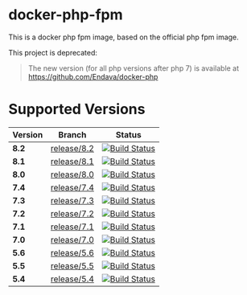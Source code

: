 # docker-php-fpm

This is a docker php fpm image, based on the official php fpm image.

This project is deprecated:

> The new version (for all php versions after php 7) is available at https://github.com/Endava/docker-php

# Supported Versions

| Version | Branch | Status |
| --- | --- | --- |
| **8.2** | [release/8.2](https://github.com/exozet/docker-php-fpm/tree/release/8.2) | [![Build Status][github_actions_81_badge]][github_actions_81_link] |
| **8.1** | [release/8.1](https://github.com/exozet/docker-php-fpm/tree/release/8.1) | [![Build Status][github_actions_81_badge]][github_actions_81_link] |
| **8.0** | [release/8.0](https://github.com/exozet/docker-php-fpm/tree/release/8.0) | [![Build Status][github_actions_80_badge]][github_actions_80_link] |
| **7.4** | [release/7.4](https://github.com/exozet/docker-php-fpm/tree/release/7.4) | [![Build Status][github_actions_74_badge]][github_actions_74_link] |
| **7.3** | [release/7.3](https://github.com/exozet/docker-php-fpm/tree/release/7.3) | [![Build Status][github_actions_73_badge]][github_actions_73_link] |
| **7.2** | [release/7.2](https://github.com/exozet/docker-php-fpm/tree/release/7.2) | [![Build Status][github_actions_72_badge]][github_actions_72_link] |
| **7.1** | [release/7.1](https://github.com/exozet/docker-php-fpm/tree/release/7.1) | [![Build Status][github_actions_71_badge]][github_actions_71_link] |
| **7.0** | [release/7.0](https://github.com/exozet/docker-php-fpm/tree/release/7.0) | [![Build Status][github_actions_70_badge]][github_actions_70_link] |
| **5.6** | [release/5.6](https://github.com/exozet/docker-php-fpm/tree/release/5.6) | [![Build Status][github_actions_56_badge]][github_actions_56_link] |
| **5.5** | [release/5.5](https://github.com/exozet/docker-php-fpm/tree/release/5.5) | [![Build Status][github_actions_55_badge]][github_actions_55_link] |
| **5.4** | [release/5.4](https://github.com/exozet/docker-php-fpm/tree/release/5.4) | [![Build Status][github_actions_54_badge]][github_actions_54_link] |

[github_actions_82_badge]: https://github.com/exozet/docker-php-fpm/workflows/CI/badge.svg?branch=release/8.2
[github_actions_82_link]: https://github.com/exozet/docker-php-fpm/actions?query=branch%3Arelease%2F8.2

[github_actions_81_badge]: https://github.com/exozet/docker-php-fpm/workflows/CI/badge.svg?branch=release/8.1
[github_actions_81_link]: https://github.com/exozet/docker-php-fpm/actions?query=branch%3Arelease%2F8.1

[github_actions_80_badge]: https://github.com/exozet/docker-php-fpm/workflows/CI/badge.svg?branch=release/8.0
[github_actions_80_link]: https://github.com/exozet/docker-php-fpm/actions?query=branch%3Arelease%2F8.0

[github_actions_74_badge]: https://github.com/exozet/docker-php-fpm/workflows/CI/badge.svg?branch=release/7.4
[github_actions_74_link]: https://github.com/exozet/docker-php-fpm/actions?query=branch%3Arelease%2F7.4

[github_actions_73_badge]: https://github.com/exozet/docker-php-fpm/workflows/CI/badge.svg?branch=release/7.3
[github_actions_73_link]: https://github.com/exozet/docker-php-fpm/actions?query=branch%3Arelease%2F7.3

[github_actions_72_badge]: https://github.com/exozet/docker-php-fpm/workflows/CI/badge.svg?branch=release/7.2
[github_actions_72_link]: https://github.com/exozet/docker-php-fpm/actions?query=branch%3Arelease%2F7.2

[github_actions_71_badge]: https://github.com/exozet/docker-php-fpm/workflows/CI/badge.svg?branch=release/7.1
[github_actions_71_link]: https://github.com/exozet/docker-php-fpm/actions?query=branch%3Arelease%2F7.1

[github_actions_70_badge]: https://github.com/exozet/docker-php-fpm/workflows/CI/badge.svg?branch=release/7.0
[github_actions_70_link]: https://github.com/exozet/docker-php-fpm/actions?query=branch%3Arelease%2F7.0

[github_actions_56_badge]: https://github.com/exozet/docker-php-fpm/workflows/CI/badge.svg?branch=release/5.6
[github_actions_56_link]: https://github.com/exozet/docker-php-fpm/actions?query=branch%3Arelease%2F5.6

[github_actions_55_badge]: https://github.com/exozet/docker-php-fpm/workflows/CI/badge.svg?branch=release/5.5
[github_actions_55_link]: https://github.com/exozet/docker-php-fpm/actions?query=branch%3Arelease%2F5.5

[github_actions_54_badge]: https://github.com/exozet/docker-php-fpm/workflows/CI/badge.svg?branch=release/5.4
[github_actions_54_link]: https://github.com/exozet/docker-php-fpm/actions?query=branch%3Arelease%2F5.4
